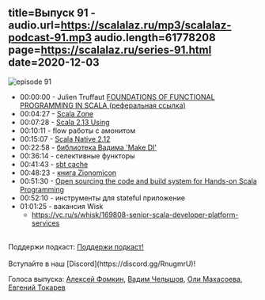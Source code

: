 title=Выпуск 91 - 
audio.url=https://scalalaz.ru/mp3/scalalaz-podcast-91.mp3
audio.length=61778208
page=https://scalalaz.ru/series-91.html
date=2020-12-03
----
![episode 91](https://scalalaz.ru/img/episode91.png)

* 00:00:00 - Julien Truffaut [FOUNDATIONS OF FUNCTIONAL PROGRAMMING IN SCALA (реферальная ссылка)](https://www.fp-tower.com/courses/foundations?ref=050a8c)
* 00:04:27 - [Scala Zone](https://scala.zone)
* 00:07:28 - [Scala 2.13 Using](https://www.scala-lang.org/api/current/scala/util/Using$.html)
* 00:10:11 - flow работы с амонитом
* 00:15:07 - [Scala Native 2.12](https://github.com/scala-native/scala-native/pull/1877)
* 00:22:58 - [библиотека Вадима 'Make DI'](https://trello.com/c/LqsE2Frk/1087-make-di)
* 00:36:14 - селективные функторы
* 00:41:43 - [sbt cache](https://eed3si9n.com/remote-caching-sbt-builds-with-bintray)
* 00:48:23 - [книга Zionomicon](https://www.zionomicon.com/)
* 00:51:30 - [Open sourcing the code and build system for Hands-on Scala Programming](https://github.com/handsonscala/build)
* 00:52:10 - инструменты для stateful приложение 
* 01:01:25 - вакансия Wisk
  - https://vc.ru/s/whisk/169808-senior-scala-developer-platform-services


<br/>
Поддержи подкаст:
<a href="https://www.patreon.com/bePatron?u=8074802" data-patreon-widget-type="become-patron-button">Поддержи подкаст!</a><script async src="https://c6.patreon.com/becomePatronButton.bundle.js"></script>
<br/>

<br/>
Вступайте в наш [Discord](https://discord.gg/RnugmrU)!
<br/>

Голоса выпуска:
[Алексей Фомкин](https://github.com/fomkin),
[Вадим Челышов](https://github.com/dos65),
[Оли Махасоева](https://twitter.com/oli_kitty),
[Евгений Токарев](https://twitter.com/strobegen)

